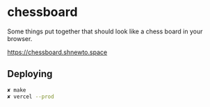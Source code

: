 # chessboard

Some things put together that should look like a chess board in your browser.

https://chessboard.shnewto.space

## Deploying

```bash
✘ make
✘ vercel --prod
```

